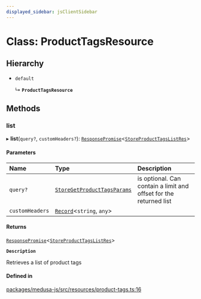 ```yaml
---
displayed_sidebar: jsClientSidebar
---
```


# Class: ProductTagsResource

## Hierarchy

- `default`

  ↳ **`ProductTagsResource`**

## Methods

### list

▸ **list**(`query?`, `customHeaders?`): [`ResponsePromise`](../modules/internal-12.md#responsepromise)<[`StoreProductTagsListRes`](../modules/internal-8.internal.md#storeproducttagslistres)\>

#### Parameters

| Name | Type | Description |
| :------ | :------ | :------ |
| `query?` | [`StoreGetProductTagsParams`](internal-8.internal.StoreGetProductTagsParams.md) | is optional. Can contain a limit and offset for the returned list |
| `customHeaders` | [`Record`](../modules/internal.md#record)<`string`, `any`\> |  |

#### Returns

[`ResponsePromise`](../modules/internal-12.md#responsepromise)<[`StoreProductTagsListRes`](../modules/internal-8.internal.md#storeproducttagslistres)\>

**`Description`**

Retrieves a list of product tags

#### Defined in

[packages/medusa-js/src/resources/product-tags.ts:16](https://github.com/medusajs/medusa/blob/b38f73726/packages/medusa-js/src/resources/product-tags.ts#L16)
